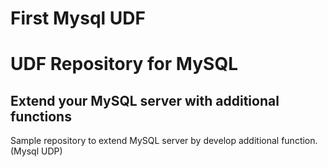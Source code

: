 # First Mysql UDF

# UDF Repository for MySQL

## Extend your MySQL server with additional functions

Sample repository to extend MySQL server by develop additional function. (Mysql UDP)
